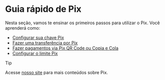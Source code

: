# Guia rápido de Pix

Nesta seção, vamos te ensinar os primeiros passos para utilizar o Pix. Você aprenderá como:

- [Configurar sua chave Pix](pix-key.md)
- [Fazer uma transferência por Pix](pix-transfer.md)
- [Fazer pagamentos via Pix QR Code ou Copia e Cola](pix-payments.md)
- [Configurar o limite Pix](pix-limit.md)

> [!TIP]
> Acesse [nosso site](https://www.itau.com.br/pix) para mais conteúdos sobre Pix.

